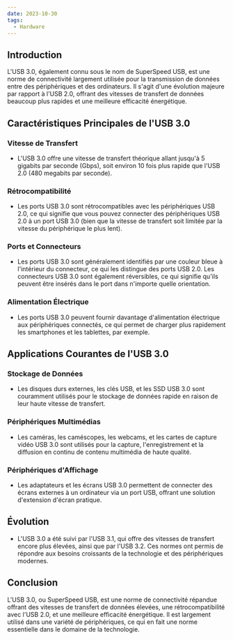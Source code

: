 ```yaml
---
date: 2023-10-30
tags:
  - Hardware
---
```

## Introduction
L'USB 3.0, également connu sous le nom de SuperSpeed USB, est une norme de connectivité largement utilisée pour la transmission de données entre des périphériques et des ordinateurs. Il s'agit d'une évolution majeure par rapport à l'USB 2.0, offrant des vitesses de transfert de données beaucoup plus rapides et une meilleure efficacité énergétique.

## Caractéristiques Principales de l'USB 3.0

### Vitesse de Transfert
- L'USB 3.0 offre une vitesse de transfert théorique allant jusqu'à 5 gigabits par seconde (Gbps), soit environ 10 fois plus rapide que l'USB 2.0 (480 megabits par seconde).

### Rétrocompatibilité
- Les ports USB 3.0 sont rétrocompatibles avec les périphériques USB 2.0, ce qui signifie que vous pouvez connecter des périphériques USB 2.0 à un port USB 3.0 (bien que la vitesse de transfert soit limitée par la vitesse du périphérique le plus lent).

### Ports et Connecteurs
- Les ports USB 3.0 sont généralement identifiés par une couleur bleue à l'intérieur du connecteur, ce qui les distingue des ports USB 2.0. Les connecteurs USB 3.0 sont également réversibles, ce qui signifie qu'ils peuvent être insérés dans le port dans n'importe quelle orientation.

### Alimentation Électrique
- Les ports USB 3.0 peuvent fournir davantage d'alimentation électrique aux périphériques connectés, ce qui permet de charger plus rapidement les smartphones et les tablettes, par exemple.

## Applications Courantes de l'USB 3.0

### Stockage de Données
- Les disques durs externes, les clés USB, et les SSD USB 3.0 sont couramment utilisés pour le stockage de données rapide en raison de leur haute vitesse de transfert.

### Périphériques Multimédias
- Les caméras, les caméscopes, les webcams, et les cartes de capture vidéo USB 3.0 sont utilisés pour la capture, l'enregistrement et la diffusion en continu de contenu multimédia de haute qualité.

### Périphériques d'Affichage
- Les adaptateurs et les écrans USB 3.0 permettent de connecter des écrans externes à un ordinateur via un port USB, offrant une solution d'extension d'écran pratique.

## Évolution
- L'USB 3.0 a été suivi par l'USB 3.1, qui offre des vitesses de transfert encore plus élevées, ainsi que par l'USB 3.2. Ces normes ont permis de répondre aux besoins croissants de la technologie et des périphériques modernes.

## Conclusion
L'USB 3.0, ou SuperSpeed USB, est une norme de connectivité répandue offrant des vitesses de transfert de données élevées, une rétrocompatibilité avec l'USB 2.0, et une meilleure efficacité énergétique. Il est largement utilisé dans une variété de périphériques, ce qui en fait une norme essentielle dans le domaine de la technologie.